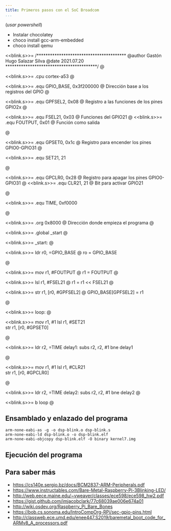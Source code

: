 ```yaml
---
title: Primeros pasos con el SoC Broadcom
...
```


(*usar powershell*) 

- Instalar chocolatey
- choco install gcc-arm-embedded
- choco install qemu

<<blink.s>>=
/****************************************
    @author   Gastón Hugo Salazar Silva
    @date     2021.07.20 
*****************************************/
@

<<blink.s>>=
    .cpu    cortex-a53
@

<<blink.s>>=
    .equ    GPIO_BASE,  0x3f200000      @ Dirección base a los registros del GPIO 
@

<<blink.s>>=
    .equ    GPFSEL2,    0x08            @ Registro a las funciones de los pines GPIO2x
@

<<blink.s>>=
    .equ    FSEL21,     0x03            @ Funciones del GPIO21
@
<<blink.s>>=
    .equ    FOUTPUT,    0x01            @ Función como salida

@

<<blink.s>>=
    .equ    GPSET0,     0x1c            @ Registro para encender los pines GPIO0-GPIO31
@

<<blink.s>>=
    .equ    SET21,      21              

@

<<blink.s>>=
    .equ    GPCLR0,     0x28            @ Registro para apagar los pines GPIO0-GPIO31
@
<<blink.s>>=
    .equ    CLR21,      21              @ Bit para activar GPIO21

@

<<blink.s>>=
    .equ    TIME,       0xf0000

@

<<blink.s>>=
    .org    0x8000                      @ Dirección donde empieza el programa
@

<<blink.s>>=
    .global _start
@

<<blink.s>>=
_start:
@

<<blink.s>>=
    ldr r0, =GPIO_BASE          @ ro = GPIO_BASE

@

<<blink.s>>=
    mov r1, #FOUTPUT            @ r1 = FOUTPUT
@

<<blink.s>>=
    lsl r1, #FSEL21             @ r1 = r1 << FSEL21
@

<<blink.s>>=
    str r1, [r0, #GPFSEL2]      @ GPIO_BASE[GPFSEL2] = r1

@

<<blink.s>>=
loop:
@

<<blink.s>>=
    mov r1, #1
    lsl r1, #SET21          
    str r1, [r0, #GPSET0]       

@

<<blink.s>>=
    ldr r2, =TIME
    delay1:
        subs r2, r2, #1
        bne delay1

@

<<blink.s>>=
    mov r1, #1
    lsl r1, #CLR21       
    str r1, [r0, #GPCLR0]       

@

<<blink.s>>=
    ldr r2, =TIME
    delay2:
        subs r2, r2, #1
        bne delay2
@

<<blink.s>>=
    b loop
@

## Ensamblado y enlazado del programa

~~~
arm-none-eabi-as -g -o dsp-blink.o dsp-blink.s
arm-none-eabi-ld dsp-blink.o -o dsp-blink.elf
arm-none-eabi-objcopy dsp-blink.elf -O binary kernel7.img
~~~

## Ejecución del programa

## Para saber más

- https://cs140e.sergio.bz/docs/BCM2837-ARM-Peripherals.pdf
- https://www.instructables.com/Bare-Metal-Raspberry-Pi-3Blinking-LED/
- http://web.eece.maine.edu/~vweaver/classes/ece598/ece598_hw2.pdf
- https://gist.github.com/imjacobclark/77c68039ae006e674a01
- http://wiki.osdev.org/Raspberry_Pi_Bare_Bones
- https://bob.cs.sonoma.edu/IntroCompOrg-RPi/sec-gpio-pins.html
- http://classweb.ece.umd.edu/enee447.S2019/baremetal_boot_code_for_ARMv8_A_processors.pdf